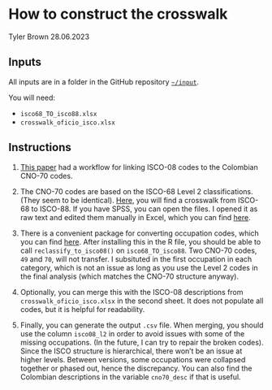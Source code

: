 How to construct the crosswalk
================
Tyler Brown
28.06.2023

## Inputs

All inputs are in a folder in the GitHub repository
[`~/input`](https://github.com/tylerjamesbrown7/co_tk/tree/96052d8bcd845533dcea3d6e7d44cb88c3595309/input).

You will need:

-   `isco68_TO_isco88.xlsx`
-   `crosswalk_oficio_isco.xlsx`

## Instructions

1.  [This
    paper](https://repository.urosario.edu.co/server/api/core/bitstreams/d4925f02-0c79-4671-8013-aeba548c854b/content)
    had a workflow for linking ISCO-08 codes to the Colombian CNO-70
    codes.

2.  The CNO-70 codes are based on the ISCO-68 Level 2 classifications.
    (They seem to be identical).
    [Here](http://www.harryganzeboom.nl/isco68/), you will find a
    crosswalk from ISCO-68 to ISCO-88. If you have SPSS, you can open
    the files. I opened it as raw text and edited them manually in
    Excel, which you can find
    [here](https://github.com/tylerjamesbrown7/co_tk/blob/3ea22042ffb42ad474659f7c74390a4b5098a967/input/isco68_TO_isco88.xlsx).

3.  There is a convenient package for converting occupation codes, which
    you can find
    [here](https://guidowe.github.io/occupationcross/index.html). After
    installing this in the R file, you should be able to call
    `reclassify_to_isco08()` on `isco68_TO_isco88`. Two CNO-70 codes,
    `49` and `70`, will not transfer. I subsituted in the first
    occupation in each category, which is not an issue as long as you
    use the Level 2 codes in the final analysis (which matches the
    CNO-70 structure anyway).

4.  Optionally, you can merge this with the ISCO-08 descriptions from
    `crosswalk_oficio_isco.xlsx` in the second sheet. It does not
    populate all codes, but it is helpful for readability.

5.  Finally, you can generate the output `.csv` file. When merging, you
    should use the column `isco08_l2` in order to avoid issues with some
    of the missing occupations. (In the future, I can try to repair the
    broken codes). Since the ISCO structure is hierarchical, there won’t
    be an issue at higher levels. Between versions, some occupations
    were collapsed together or phased out, hence the discrepancy. You
    can also find the Colombian descriptions in the variable
    `cno70_desc` if that is useful.
